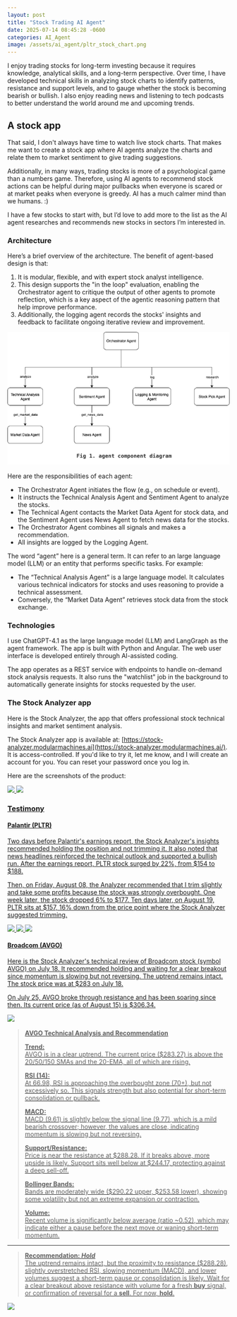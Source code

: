 ```yaml
---
layout: post
title: "Stock Trading AI Agent"
date: 2025-07-14 08:45:28 -0600
categories: AI_Agent
image: /assets/ai_agent/pltr_stock_chart.png
---
```

I enjoy trading stocks for long-term investing because it requires knowledge, analytical skills, and a long-term perspective. Over time, I have developed technical skills in analyzing stock charts to identify patterns, resistance and support levels, and to gauge whether the stock is becoming bearish or bullish. I also enjoy reading news and listening to tech podcasts to better understand the world around me and upcoming trends.

## A stock app
That said, I don't always have time to watch live stock charts. That makes me want to create a stock app where AI agents analyze the charts and relate them to market sentiment to give trading suggestions.  

Additionally, in many ways, trading stocks is more of a psychological game than a numbers game. Therefore, using AI agents to recommend stock actions can be helpful during major pullbacks when everyone is scared or at market peaks when everyone is greedy. AI has a much calmer mind than we humans. :)

I have a few stocks to start with, but I’d love to add more to the list as the AI agent researches and recommends new stocks in sectors I’m interested in.

### Architecture
Here’s a brief overview of the architecture. The benefit of agent-based design is that:
1. It is modular, flexible, and with expert stock analyst intelligence. 
2. This design supports the "in the loop" evaluation, enabling the Orchestrator agent to critique the output of other agents to promote reflection, which is a key aspect of the agentic reasoning pattern that help improve performance. 
3. Additionally, the logging agent records the stocks' insights and feedback to facilitate ongoing iterative review and improvement.

<a href="/assets/ai_agent/stock_analyzer_components.drawio.png" target="_blank">
  <img src="/assets/ai_agent/stock_analyzer_components.drawio.png" />
</a>

Here are the responsibilities of each agent: 

* The Orchestrator Agent initiates the flow (e.g., on schedule or event).
* It instructs the Technical Analysis Agent and Sentiment Agent to analyze the stocks.
* The Technical Agent contacts the Market Data Agent for stock data, and the Sentiment Agent uses News Agent to fetch news data for the stocks.
* The Orchestrator Agent combines all signals and makes a recommendation. 
* All insights are logged by the Logging Agent.

The word “agent” here is a general term. It can refer to an large language model (LLM) or an entity that performs specific tasks. For example:
* The “Technical Analysis Agent” is a large language model. It calculates various technical indicators for stocks and uses reasoning to provide a technical assessment.
* Conversely, the “Market Data Agent” retrieves stock data from the stock exchange.

### Technologies
I use ChatGPT-4.1 as the large language model (LLM) and LangGraph as the agent framework. The app is built with Python and Angular. The web user interface is developed entirely through AI-assisted coding.

The app operates as a REST service with endpoints to handle on-demand stock analysis requests. It also runs the "watchlist" job in the background to automatically generate insights for stocks requested by the user.

<!-- Additionally, it has the "Trade Monitoring" job running in the background by the orchestrator to oversee the stocks. Just like a real Wall Street trader, the job uses a scanner that constantly monitors the list of stocks and only drills down when the technicals indicate a potential move worth trading. -->

<!-- #### LangGraph
Here is the generated LangGraph illustrating the agent workflow where the task is divided into fixed subtasks for greater accuracy and predictability due to the nature of the use case. The workflow includes a human approval step to review and authorize trade execution. 

<a href="/assets/ai_agent/agent_workflow_graph.png" target="_blank">
  <img src="/assets/ai_agent/agent_workflow_graph.png" width="500"/>

The graph describes nodes involved in Prompt Chaining, where each agent node processes the output of the previous one. Here is the code for chaining the nodes. 

```
def build_state_graph(self):
    workflow = StateGraph(State)

    # Add nodes
    workflow.add_node("fetch_market_data", self.fetch_market_data)
    workflow.add_node("check_technical_indicators", self.check_technical_indicators)
    workflow.add_node("technical_analysis", self.technical_analysis)
    ...

    # Add edges to connect nodes
        workflow.add_edge(START, "fetch_market_data")
        workflow.add_edge("fetch_market_data", "check_technical_indicators")
        workflow.add_conditional_edges(
            "check_technical_indicators", self.check_should_analyze, {True: "technical_analysis", False: END}
        )
    ...

    # Compile
    memory = MemorySaver()
    graph = workflow.compile(interrupt_before=["user_trade_approval"], checkpointer=memory)
    return graph
``` -->

### The Stock Analyzer app
Here is the Stock Analyzer, the app that offers professional stock technical insights and market sentiment analysis.

The Stock Analyzer app is available at: [https://stock-analyzer.modularmachines.ai](https://stock-analyzer.modularmachines.ai/). It is access-controlled. If you'd like to try it, let me know, and I will create an account for you. You can reset your password once you log in.

Here are the screenshots of the product:

<a href="/assets/ai_agent/ccj_chart.png" target="_blank">
  <img src="/assets/ai_agent/ccj_chart.png" width="360" />
<a href="/assets/ai_agent/ccj_analysis.png" target="_blank">
  <img src="/assets/ai_agent/ccj_analysis.png" width="370" />

### Testimony

#### Palantir (PLTR)

Two days before Palantir's earnings report, the Stock Analyzer's insights recommended holding the position and not trimming it. It also noted that news headlines reinforced the technical outlook and supported a bullish run. After the earnings report, PLTR stock surged by 22%, from $154 to $188.

Then, on Friday, August 08, the Analyzer recommended that I trim slightly and take some profits because the stock was strongly overbought. One week later, the stock dropped 6% to $177. Ten days later, on August 19, PLTR sits at $157, 16% down from the price point where the Stock Analyzer suggested trimming.

<a href="/assets/ai_agent/pltr_stock_chart.png" target="_blank">
  <img src="/assets/ai_agent/pltr_stock_chart.png" />

<a href="/assets/ai_agent/pltr_analysis_8-3.png" target="_blank">
  <img src="/assets/ai_agent/pltr_analysis_8-3.png" />

<a href="/assets/ai_agent/pltr_analysis_8-8.png" target="_blank">
  <img src="/assets/ai_agent/pltr_analysis_8-8.png" />

#### Broadcom (AVGO)

Here is the Stock Analyzer's technical review of Broadcom stock (symbol AVGO) on July 18. It recommended holding and waiting for a clear breakout since momentum is slowing but not reversing. The uptrend remains intact. The stock price was at $283 on July 18.

On July 25, AVGO broke through resistance and has been soaring since then. Its current price (as of August 15) is $306.34.

<a href="/assets/ai_agent/avgo_stock_chart.png" target="_blank">
  <img src="/assets/ai_agent/avgo_stock_chart.png" />

>**AVGO Technical Analysis and Recommendation**
>
>**Trend:**  
>AVGO is in a clear uptrend. The current price ($283.27) is above the 20/50/150 SMAs and the 20-EMA, all of which are rising.
>
>**RSI (14):**  
>At 66.98, RSI is approaching the overbought zone (70+), but not excessively so. This signals strength but also potential for short-term consolidation or pullback.
>
>**MACD:**  
>MACD (9.61) is slightly below the signal line (9.77), which is a mild bearish crossover; however, the values are close, indicating momentum is slowing but not reversing.
>
>**Support/Resistance:**  
>Price is near the resistance at $288.28. If it breaks above, more upside is likely. Support sits well below at $244.17, protecting against a deep sell-off.
>
>**Bollinger Bands:**  
Bands are moderately wide ($290.22 upper, $253.58 lower), showing some volatility but not an extreme expansion or contraction.
>
>**Volume:**  
>Recent volume is significantly below average (ratio ~0.52), which may indicate either a pause before the next move or waning short-term momentum.
>
---
>
> **Recommendation: _Hold_**  
>The uptrend remains intact, but the proximity to resistance ($288.28), slightly overstretched RSI, slowing momentum (MACD), and lower volumes suggest a short-term pause or consolidation is likely. Wait for a clear breakout above resistance with volume for a fresh **buy** signal, or confirmation of reversal for a **sell**. For now, **hold**.

<!-- ![alt text](/assets/ai_agent/get_tech_analysis_screen.png "Title") -->

<a href="/assets/ai_agent/get_tech_analysis_screen.png" target="_blank">
  <img src="/assets/ai_agent/get_tech_analysis_screen.png" />

